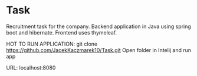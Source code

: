 # Task
Recruitment task for the company. Backend application in Java using spring boot and hibernate. Frontend uses thymeleaf.


HOT TO RUN APPLICATION:
git clone https://github.com/JacekKaczmarek10/Task.git
Open folder in Intelij and run app

URL: localhost:8080
